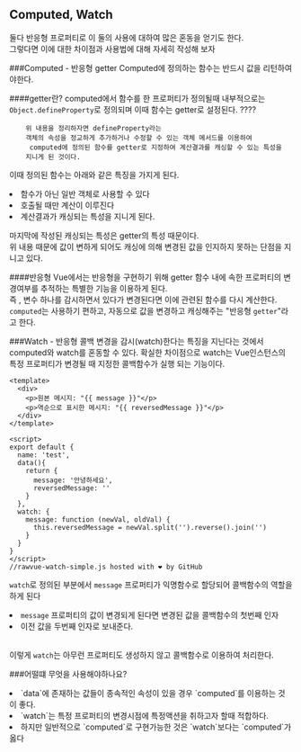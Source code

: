 Computed, Watch
----------------
둘다 반응형 프로퍼티로 이 둘의 사용에 대하여 많은 혼동을 얻기도 한다.  
그렇다면 이에 대한 차이점과 사용법에 대해 자세히 작성해 보자  

###Computed - 반응형 getter
Computed에 정의하는 함수는 반드시 값을 리턴하여야한다.

####getter란?
computed에서 함수를 한 프로퍼티가 정의될때 내부적으로는 `Object.defineProperty`로 정의되며 이때 
함수는 getter로 설정된다. ????
```text
    위 내용을 정리하자면 defineProperty라는    
    객체의 속성을 정교하게 추가하거나 수정할 수 있는 객체 메서드를 이용하여
     computed에 정의된 함수를 getter로 지정하여 계산결과를 캐싱할 수 있는 특성을
    지니게 된 것이다.
```  
이때 정의된 함수는 아래와 같은 특징을 가지게 된다.
 <li>함수가 아닌 일반 객체로 사용할 수 있다</li>
 <li>호출될 때만 계산이 이루진다</li>
 <li>계산결과가 캐싱되는 특성을 지니게 된다.</li>
   
  마지막에 작성된 캐싱되는 특성은 getter의 특성 때문이다.  
  위 내용 때문에 값이 변하게 되어도 캐싱에 의해 변경된 값을 인지하지 못하는 단점을 지니고 있다.  
  
  ####반응형
  Vue에서는 반응형을 구현하기 위해 getter 함수 내에 속한 프로퍼티의 변경여부를 추적하는 특별한
  기능을 이용하게 된다.  
  즉 , 변수 하나를 감시하면서 있다가 변경된다면 이에 관련된 함수를 다시 계산한다.  
  `computed`는 사용하기 편하고, 자동으로 값을 변경하고 캐싱해주는 "반응형 `getter`"라고 한다.
  
  ###Watch  -  반응형 콜백
  변경을 감시(watch)한다는 특징을 지닌다는 것에서 computed와 watch를 혼동할 수 있다.
  확실한 차이점으로 watch는 Vue인스턴스의 특정 프로퍼티가 변경될 때 지정한 콜백함수가
  실행 되는 기능이다.  
```Vue
<template>
  <div>
    <p>원본 메시지: "{{ message }}"</p>
    <p>역순으로 표시한 메시지: "{{ reversedMessage }}"</p>
  </div>
</template>

<script>
export default {
  name: 'test',
  data(){
    return {
      message: '안녕하세요',
      reversedMessage: ''
    }
  },
  watch: {
    message: function (newVal, oldVal) {
      this.reversedMessage = newVal.split('').reverse().join('')
    }
  }
}
</script>
//rawvue-watch-simple.js hosted with ❤ by GitHub
```
  `watch`로 정의된 부분에서 `message` 프로퍼티가 익명함수로 할당되어 콜백함수의 역할을 하게 된다  
     <li>`message` 프로퍼티의 값이 변경되게 된다면 변경된 값을 콜백함수의 첫번째 인자</li> 
     <li>이전 값을 두번째 인자로 보내준다.</li>
      <br>    
        
  이렇게 `watch`는 아무런 프로퍼티도 생성하지 않고
  콜백함수로 이용하여 처리한다.
  
  ###어떨떄 무엇을 사용해야하나요?
  <li>`data`에 존재하는 값들이 종속적인 속성이 있을 경우 `computed`를 이용하는 것이 좋다.</li>
   <li>`watch`는 특정 프로퍼티의 변경시점에 특정액션을 취하고자 할때 적합하다.</li>
   <li>하지만 일반적으로 `computed`로 구현가능한 것은 `watch`보다는 `computed`가 옳다</li>
     
  
  
  
    
   

